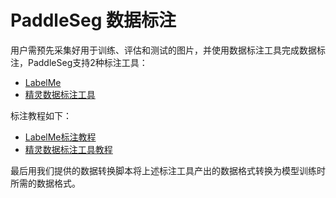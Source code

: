 # PaddleSeg 数据标注

用户需预先采集好用于训练、评估和测试的图片，并使用数据标注工具完成数据标注，PaddleSeg支持2种标注工具：
- [LabelMe](https://github.com/wkentaro/labelme)  
- [精灵数据标注工具](http://www.jinglingbiaozhu.com/)

标注教程如下：
- [LabelMe标注教程](https://github.com/LutaoChu/PaddleSeg/blob/master/docs/annotation/labelme2seg.md)
- [精灵数据标注工具教程](https://github.com/LutaoChu/PaddleSeg/blob/master/docs/annotation/jingling2seg.md)

最后用我们提供的数据转换脚本将上述标注工具产出的数据格式转换为模型训练时所需的数据格式。

